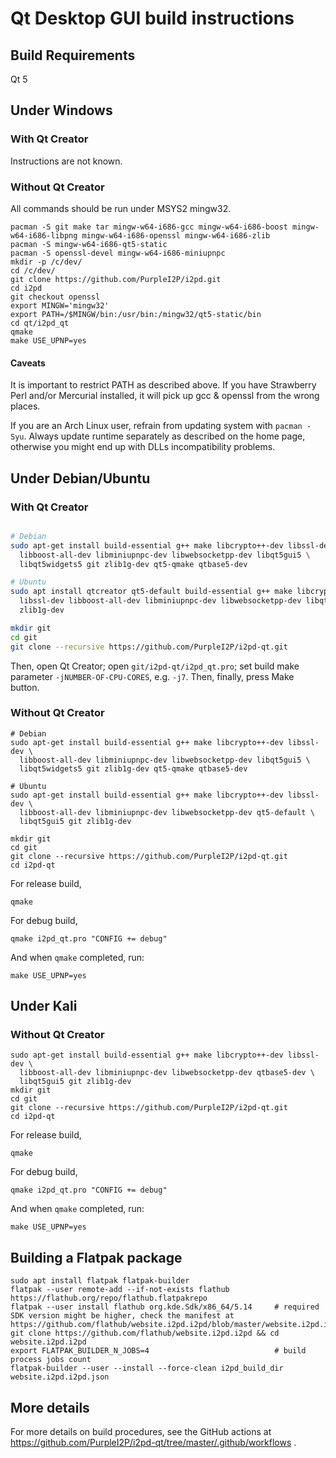 # Qt Desktop GUI build instructions

## Build Requirements

Qt 5

## Under Windows

### With Qt Creator

Instructions are not known.

### Without Qt Creator

All commands should be run under MSYS2 mingw32.

```
pacman -S git make tar mingw-w64-i686-gcc mingw-w64-i686-boost mingw-w64-i686-libpng mingw-w64-i686-openssl mingw-w64-i686-zlib
pacman -S mingw-w64-i686-qt5-static
pacman -S openssl-devel mingw-w64-i686-miniupnpc
mkdir -p /c/dev/
cd /c/dev/
git clone https://github.com/PurpleI2P/i2pd.git
cd i2pd
git checkout openssl
export MINGW='mingw32'
export PATH=/$MINGW/bin:/usr/bin:/mingw32/qt5-static/bin
cd qt/i2pd_qt
qmake
make USE_UPNP=yes
```

#### Caveats

It is important to restrict PATH as described above. If you have Strawberry Perl and/or Mercurial installed, it will pick up gcc & openssl from the wrong places.

If you are an Arch Linux user, refrain from updating system with `pacman -Syu`. Always update runtime separately as described on the home page, otherwise you might end up with DLLs incompatibility problems.

## Under Debian/Ubuntu

### With Qt Creator

```bash

# Debian
sudo apt-get install build-essential g++ make libcrypto++-dev libssl-dev \
  libboost-all-dev libminiupnpc-dev libwebsocketpp-dev libqt5gui5 \
  libqt5widgets5 git zlib1g-dev qt5-qmake qtbase5-dev

# Ubuntu
sudo apt install qtcreator qt5-default build-essential g++ make libcrypto++-dev \
  libssl-dev libboost-all-dev libminiupnpc-dev libwebsocketpp-dev libqt5gui5 git \
  zlib1g-dev

mkdir git
cd git
git clone --recursive https://github.com/PurpleI2P/i2pd-qt.git
```

Then, open Qt Creator; open `git/i2pd-qt/i2pd_qt.pro`; set build make parameter
`-jNUMBER-OF-CPU-CORES`, e.g. `-j7`. Then, finally, press Make button.

### Without Qt Creator

```
# Debian
sudo apt-get install build-essential g++ make libcrypto++-dev libssl-dev \
  libboost-all-dev libminiupnpc-dev libwebsocketpp-dev libqt5gui5 \
  libqt5widgets5 git zlib1g-dev qt5-qmake qtbase5-dev

# Ubuntu
sudo apt-get install build-essential g++ make libcrypto++-dev libssl-dev \
  libboost-all-dev libminiupnpc-dev libwebsocketpp-dev qt5-default \
  libqt5gui5 git zlib1g-dev

mkdir git
cd git
git clone --recursive https://github.com/PurpleI2P/i2pd-qt.git
cd i2pd-qt
```

For release build,

`qmake`

For debug build,

`qmake i2pd_qt.pro "CONFIG += debug"`

And when `qmake` completed, run:

`make USE_UPNP=yes`

## Under Kali

### Without Qt Creator

```
sudo apt-get install build-essential g++ make libcrypto++-dev libssl-dev \
  libboost-all-dev libminiupnpc-dev libwebsocketpp-dev qtbase5-dev \
  libqt5gui5 git zlib1g-dev
mkdir git
cd git
git clone --recursive https://github.com/PurpleI2P/i2pd-qt.git
cd i2pd-qt
```

For release build,

`qmake`

For debug build,

`qmake i2pd_qt.pro "CONFIG += debug"`

And when `qmake` completed, run:

`make USE_UPNP=yes`

## Building a Flatpak package

```
sudo apt install flatpak flatpak-builder
flatpak --user remote-add --if-not-exists flathub https://flathub.org/repo/flathub.flatpakrepo
flatpak --user install flathub org.kde.Sdk/x86_64/5.14     # required SDK version might be higher, check the manifest at https://github.com/flathub/website.i2pd.i2pd/blob/master/website.i2pd.i2pd.json
git clone https://github.com/flathub/website.i2pd.i2pd && cd website.i2pd.i2pd 
export FLATPAK_BUILDER_N_JOBS=4                            # build process jobs count
flatpak-builder --user --install --force-clean i2pd_build_dir website.i2pd.i2pd.json
```

## More details

For more details on build procedures, see the GitHub actions at https://github.com/PurpleI2P/i2pd-qt/tree/master/.github/workflows .
